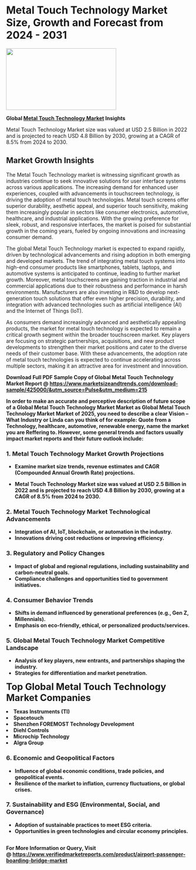 <H1>Metal Touch Technology Market Size, Growth and Forecast from 2024 - 2031</H1><img class="aligncenter size-medium wp-image-584254" src="https://thirdeyenews.in/wp-content/uploads/2024/09/Global-Market-Research-300x168.jpeg" alt="" width="300" height="168" /><p><strong>Global&nbsp;<a href="https://www.marketsizeandtrends.com/download-sample/425000/&amp;utm_source=Pulse&amp;utm_medium=215">Metal Touch Technology Market</a> Insights</strong></p><p>Metal Touch Technology Market size was valued at USD 2.5 Billion in 2022 and is projected to reach USD 4.8 Billion by 2030, growing at a CAGR of 8.5% from 2024 to 2030.</p><p><h2>Market Growth Insights</h2> <p>The Metal Touch Technology market is witnessing significant growth as industries continue to seek innovative solutions for user interface systems across various applications. The increasing demand for enhanced user experiences, coupled with advancements in touchscreen technology, is driving the adoption of metal touch technologies. Metal touch screens offer superior durability, aesthetic appeal, and superior touch sensitivity, making them increasingly popular in sectors like consumer electronics, automotive, healthcare, and industrial applications. With the growing preference for sleek, robust, and responsive interfaces, the market is poised for substantial growth in the coming years, fueled by ongoing innovations and increasing consumer demand.</p> <p><strong></strong></p> <p>The global Metal Touch Technology market is expected to expand rapidly, driven by technological advancements and rising adoption in both emerging and developed markets. The trend of integrating metal touch systems into high-end consumer products like smartphones, tablets, laptops, and automotive systems is anticipated to continue, leading to further market growth. Moreover, metal touchscreens are gaining traction in industrial and commercial applications due to their robustness and performance in harsh environments. Manufacturers are also investing in R&D to develop next-generation touch solutions that offer even higher precision, durability, and integration with advanced technologies such as artificial intelligence (AI) and the Internet of Things (IoT).</p> <p>As consumers demand increasingly advanced and aesthetically appealing products, the market for metal touch technology is expected to remain a critical growth segment within the broader touchscreen market. Key players are focusing on strategic partnerships, acquisitions, and new product developments to strengthen their market positions and cater to the diverse needs of their customer base. With these advancements, the adoption rate of metal touch technologies is expected to continue accelerating across multiple sectors, making it an attractive area for investment and innovation.</p> <p><strong></p><p><span class=""><strong>Download Full PDF Sample Copy of Global Metal Touch Technology Market Report</strong> @ <a href="https://www.marketsizeandtrends.com/download-sample/425000/&amp;utm_source=Pulse&amp;utm_medium=215" target="_blank">https://www.marketsizeandtrends.com/download-sample/425000/&amp;utm_source=Pulse&amp;utm_medium=215</a></span></p><p>In order to make an accurate and perceptive description of future scope of a Global&nbsp;Metal Touch Technology Market Market as Global&nbsp;Metal Touch Technology Market Market of 2025, you need to describe a clear Vision &ndash; What Industry or Linda can you think of for example: Quote from a Technology, healthcare, automotive, renewable energy, name the market you are Reffering to. However, some general trends and factors usually impact market reports and their future outlook include:</p><h3>1.&nbsp;<strong>Metal Touch Technology Market Growth Projections</strong></h3><ul><li>Examine market size trends, revenue estimates and CAGR (Compounded Annual Growth Rate) projections.</li><li><p>Metal Touch Technology Market size was valued at USD 2.5 Billion in 2022 and is projected to reach USD 4.8 Billion by 2030, growing at a CAGR of 8.5% from 2024 to 2030.</p></li></ul><h3>2.&nbsp;<strong>Metal Touch Technology Market Technological Advancements</strong></h3><ul><li>Integration of AI, IoT, blockchain, or automation in the industry.</li><li>Innovations driving cost reductions or improving efficiency.</li></ul><h3>3.&nbsp;<strong>Regulatory and Policy Changes</strong></h3><ul><li>Impact of global and regional regulations, including sustainability and carbon-neutral goals.</li><li>Compliance challenges and opportunities tied to government initiatives.</li></ul><h3>4.&nbsp;<strong>Consumer Behavior Trends</strong></h3><ul><li>Shifts in demand influenced by generational preferences (e.g., Gen Z, Millennials).</li><li>Emphasis on eco-friendly, ethical, or personalized products/services.</li></ul><h3>5.&nbsp;<strong>Global Metal Touch Technology Market Competitive Landscape</strong></h3><ul><li>Analysis of key players, new entrants, and partnerships shaping the industry.</li><li>Strategies for differentiation and market penetration.</li></ul><p data-pm-slice="1 1 []"><span style="color: inherit; font-family: inherit; font-size: 25px;">Top Global Metal Touch Technology Market Companies</span></p><div class="" data-test-id=""><p><li>Texas Instruments (TI)</li><li> Spacetouch</li><li> Shenzhen FOREMOST Technology Development</li><li> Diehl Controls</li><li> Microchip Technology</li><li> Algra Group</li></p></div><h3>6.&nbsp;<strong>Economic and Geopolitical Factors</strong></h3><ul><li>Influence of global economic conditions, trade policies, and geopolitical events.</li><li>Resilience of the market to inflation, currency fluctuations, or global crises.</li></ul><h3>7.&nbsp;<strong>Sustainability and ESG (Environmental, Social, and Governance)</strong></h3><ul><li>Adoption of sustainable practices to meet ESG criteria.</li><li>Opportunities in green technologies and circular economy principles.</li></ul><h2><strong style="font-size: 14px;">For More Information or Query, Visit @&nbsp;</strong><a style="background-color: #ffffff; font-size: 14px;" href="https://www.marketsizeandtrends.com/report/metal-touch-technology-market/" target="_blank">https://www.verifiedmarketreports.com/product/airport-passenger-boarding-bridge-market</a></h2>
